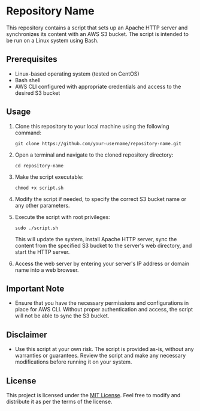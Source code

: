 # Repository Name

This repository contains a script that sets up an Apache HTTP server and synchronizes its content with an AWS S3 bucket. The script is intended to be run on a Linux system using Bash.

## Prerequisites

- Linux-based operating system (tested on CentOS)
- Bash shell
- AWS CLI configured with appropriate credentials and access to the desired S3 bucket

## Usage

1. Clone this repository to your local machine using the following command:

   ```shell
   git clone https://github.com/your-username/repository-name.git
   ```

2. Open a terminal and navigate to the cloned repository directory:

   ```shell
   cd repository-name
   ```

3. Make the script executable:

   ```shell
   chmod +x script.sh
   ```

4. Modify the script if needed, to specify the correct S3 bucket name or any other parameters.

5. Execute the script with root privileges:

   ```shell
   sudo ./script.sh
   ```

   This will update the system, install Apache HTTP server, sync the content from the specified S3 bucket to the server's web directory, and start the HTTP server.

6. Access the web server by entering your server's IP address or domain name into a web browser.

## Important Note

- Ensure that you have the necessary permissions and configurations in place for AWS CLI. Without proper authentication and access, the script will not be able to sync the S3 bucket.

## Disclaimer

- Use this script at your own risk. The script is provided as-is, without any warranties or guarantees. Review the script and make any necessary modifications before running it on your system.

## License

This project is licensed under the [MIT License](LICENSE). Feel free to modify and distribute it as per the terms of the license.
